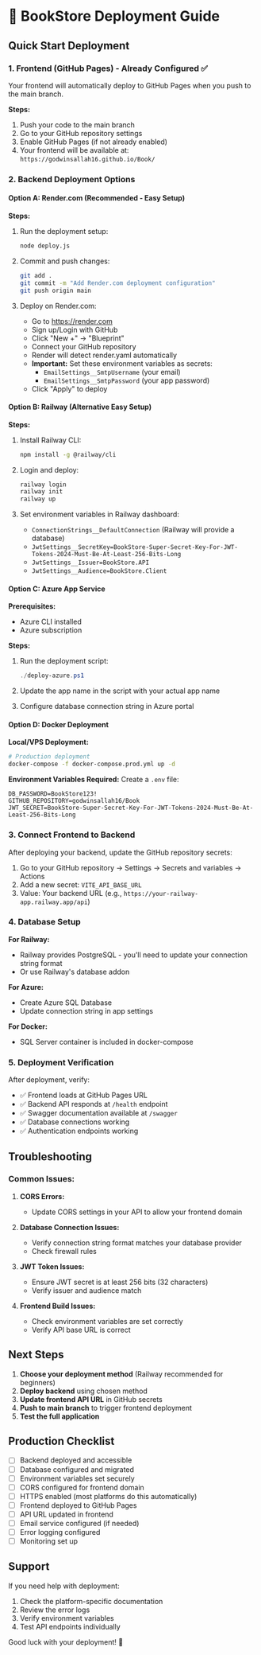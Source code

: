 # 🚀 BookStore Deployment Guide

## Quick Start Deployment

### 1. Frontend (GitHub Pages) - Already Configured ✅

Your frontend will automatically deploy to GitHub Pages when you push to the main branch.

**Steps:**
1. Push your code to the main branch
2. Go to your GitHub repository settings
3. Enable GitHub Pages (if not already enabled)
4. Your frontend will be available at: `https://godwinsallah16.github.io/Book/`

### 2. Backend Deployment Options

#### Option A: Render.com (Recommended - Easy Setup)

**Steps:**
1. Run the deployment setup:
   ```bash
   node deploy.js
   ```

2. Commit and push changes:
   ```bash
   git add .
   git commit -m "Add Render.com deployment configuration"
   git push origin main
   ```

3. Deploy on Render.com:
   - Go to https://render.com
   - Sign up/Login with GitHub
   - Click "New +" → "Blueprint"
   - Connect your GitHub repository
   - Render will detect render.yaml automatically
   - **Important:** Set these environment variables as secrets:
     - `EmailSettings__SmtpUsername` (your email)
     - `EmailSettings__SmtpPassword` (your app password)
   - Click "Apply" to deploy

#### Option B: Railway (Alternative Easy Setup)

**Steps:**
1. Install Railway CLI:
   ```bash
   npm install -g @railway/cli
   ```

2. Login and deploy:
   ```bash
   railway login
   railway init
   railway up
   ```

3. Set environment variables in Railway dashboard:
   - `ConnectionStrings__DefaultConnection` (Railway will provide a database)
   - `JwtSettings__SecretKey=BookStore-Super-Secret-Key-For-JWT-Tokens-2024-Must-Be-At-Least-256-Bits-Long`
   - `JwtSettings__Issuer=BookStore.API`
   - `JwtSettings__Audience=BookStore.Client`

#### Option C: Azure App Service

**Prerequisites:**
- Azure CLI installed
- Azure subscription

**Steps:**
1. Run the deployment script:
   ```powershell
   ./deploy-azure.ps1
   ```

2. Update the app name in the script with your actual app name
3. Configure database connection string in Azure portal

#### Option D: Docker Deployment

**Local/VPS Deployment:**
```bash
# Production deployment
docker-compose -f docker-compose.prod.yml up -d
```

**Environment Variables Required:**
Create a `.env` file:
```env
DB_PASSWORD=BookStore123!
GITHUB_REPOSITORY=godwinsallah16/Book
JWT_SECRET=BookStore-Super-Secret-Key-For-JWT-Tokens-2024-Must-Be-At-Least-256-Bits-Long
```

### 3. Connect Frontend to Backend

After deploying your backend, update the GitHub repository secrets:

1. Go to your GitHub repository → Settings → Secrets and variables → Actions
2. Add a new secret: `VITE_API_BASE_URL`
3. Value: Your backend URL (e.g., `https://your-railway-app.railway.app/api`)

### 4. Database Setup

**For Railway:**
- Railway provides PostgreSQL - you'll need to update your connection string format
- Or use Railway's database addon

**For Azure:**
- Create Azure SQL Database
- Update connection string in app settings

**For Docker:**
- SQL Server container is included in docker-compose

### 5. Deployment Verification

After deployment, verify:
- ✅ Frontend loads at GitHub Pages URL
- ✅ Backend API responds at `/health` endpoint
- ✅ Swagger documentation available at `/swagger`
- ✅ Database connections working
- ✅ Authentication endpoints working

## Troubleshooting

### Common Issues:

1. **CORS Errors:**
   - Update CORS settings in your API to allow your frontend domain

2. **Database Connection Issues:**
   - Verify connection string format matches your database provider
   - Check firewall rules

3. **JWT Token Issues:**
   - Ensure JWT secret is at least 256 bits (32 characters)
   - Verify issuer and audience match

4. **Frontend Build Issues:**
   - Check environment variables are set correctly
   - Verify API base URL is correct

## Next Steps

1. **Choose your deployment method** (Railway recommended for beginners)
2. **Deploy backend** using chosen method
3. **Update frontend API URL** in GitHub secrets
4. **Push to main branch** to trigger frontend deployment
5. **Test the full application**

## Production Checklist

- [ ] Backend deployed and accessible
- [ ] Database configured and migrated
- [ ] Environment variables set securely
- [ ] CORS configured for frontend domain
- [ ] HTTPS enabled (most platforms do this automatically)
- [ ] Frontend deployed to GitHub Pages
- [ ] API URL updated in frontend
- [ ] Email service configured (if needed)
- [ ] Error logging configured
- [ ] Monitoring set up

## Support

If you need help with deployment:
1. Check the platform-specific documentation
2. Review the error logs
3. Verify environment variables
4. Test API endpoints individually

Good luck with your deployment! 🚀
